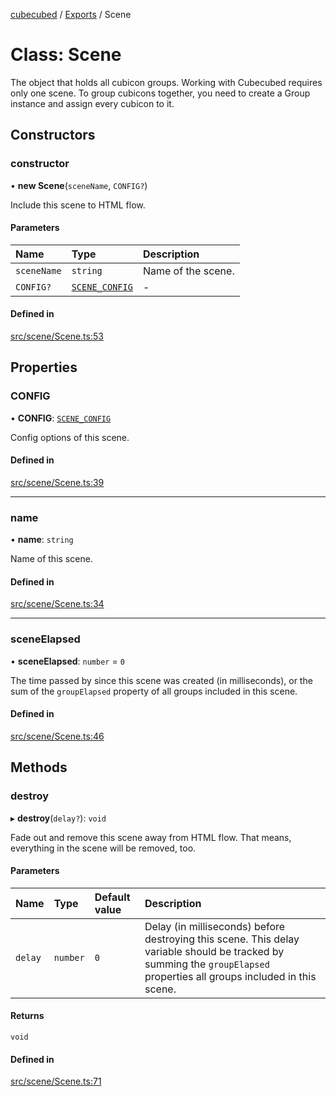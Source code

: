 [cubecubed](/reference/README.md) / [Exports](/reference/modules.md) / Scene

# Class: Scene

The object that holds all cubicon groups. Working with Cubecubed requires
only one scene. To group cubicons together, you need to create a Group
instance and assign every cubicon to it.

## Constructors

### constructor

• **new Scene**(`sceneName`, `CONFIG?`)

Include this scene to HTML flow.

#### Parameters

| Name | Type | Description |
| :------ | :------ | :------ |
| `sceneName` | `string` | Name of the scene. |
| `CONFIG?` | [`SCENE_CONFIG`](/reference/interfaces/SCENE_CONFIG.md) | - |

#### Defined in

[src/scene/Scene.ts:53](https://github.com/imaphatduc/cubecubed/blob/cb0c39f/src/scene/Scene.ts#L53)

## Properties

### CONFIG

• **CONFIG**: [`SCENE_CONFIG`](/reference/interfaces/SCENE_CONFIG.md)

Config options of this scene.

#### Defined in

[src/scene/Scene.ts:39](https://github.com/imaphatduc/cubecubed/blob/cb0c39f/src/scene/Scene.ts#L39)

___

### name

• **name**: `string`

Name of this scene.

#### Defined in

[src/scene/Scene.ts:34](https://github.com/imaphatduc/cubecubed/blob/cb0c39f/src/scene/Scene.ts#L34)

___

### sceneElapsed

• **sceneElapsed**: `number` = `0`

The time passed by since this scene was created (in milliseconds), or
the sum of the `groupElapsed` property of all groups included in this
scene.

#### Defined in

[src/scene/Scene.ts:46](https://github.com/imaphatduc/cubecubed/blob/cb0c39f/src/scene/Scene.ts#L46)

## Methods

### destroy

▸ **destroy**(`delay?`): `void`

Fade out and remove this scene away from HTML flow. That means,
everything in the scene will be removed, too.

#### Parameters

| Name | Type | Default value | Description |
| :------ | :------ | :------ | :------ |
| `delay` | `number` | `0` | Delay (in milliseconds) before destroying this scene. This delay variable should be tracked by summing the `groupElapsed` properties all groups included in this scene. |

#### Returns

`void`

#### Defined in

[src/scene/Scene.ts:71](https://github.com/imaphatduc/cubecubed/blob/cb0c39f/src/scene/Scene.ts#L71)

